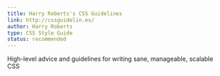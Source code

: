 ```yaml
---
title: Harry Roberts's CSS Guidelines
link: http://cssguidelin.es/
author: Harry Roberts
type: CSS Style Guide
status: recommended
---
```


High-level advice and guidelines for writing sane, manageable, scalable CSS